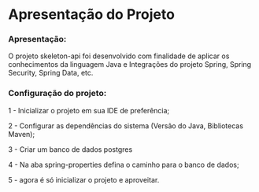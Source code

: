 # Apresentação do Projeto

### Apresentação: 
O projeto skeleton-api foi desenvolvido com finalidade de aplicar os conhecimentos da linguagem Java e Integrações do projeto Spring, Spring Security, Spring Data, etc.

### Configuração do projeto:
1 - Inicializar o projeto em sua IDE de preferência;

2 - Configurar as dependências do sistema (Versão do Java, Bibliotecas Maven);

3 - Criar um banco de dados postgres

4 - Na aba spring-properties defina o caminho para o banco de dados;

5 - agora é só inicializar o projeto e aproveitar.
